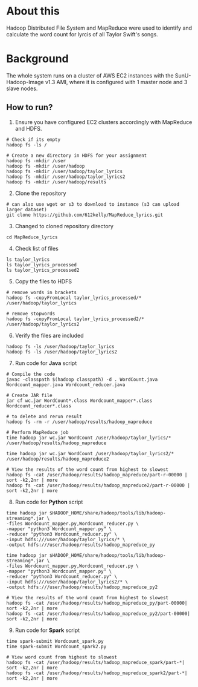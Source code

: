 # About this
Hadoop Distributed File System and MapReduce were used to identify and calculate the word count for lyrcis of all Taylor Swift's songs.

# Background
The whole system runs on a cluster of AWS EC2 instances with the SunU-Hadoop-Image v1.3 AMI, where it is configured with 1 master node and 3 slave nodes.

## How to run?
1. Ensure you have configured EC2 clusters accordingly with MapReduce and HDFS.
```
# Check if its empty
hadoop fs -ls /

# Create a new directory in HDFS for your assignment
hadoop fs -mkdir /user
hadoop fs -mkdir /user/hadoop
hadoop fs -mkdir /user/hadoop/taylor_lyrics
hadoop fs -mkdir /user/hadoop/taylor_lyrics2
hadoop fs -mkdir /user/hadoop/results
```

2. Clone the repository
```
# can also use wget or s3 to download to instance (s3 can upload larger dataset)
git clone https://github.com/612kelly/MapReduce_lyrics.git
```

3. Changed to cloned repository directory
```
cd MapReduce_lyrics
```

4. Check list of files
```
ls taylor_lyrics
ls taylor_lyrics_processed
ls taylor_lyrics_processed2
```

5. Copy the files to HDFS
```
# remove words in brackets
hadoop fs -copyFromLocal taylor_lyrics_processed/* /user/hadoop/taylor_lyrics

# remove stopwords
hadoop fs -copyFromLocal taylor_lyrics_processed2/* /user/hadoop/taylor_lyrics2
```

6. Verify the files are included
```
hadoop fs -ls /user/hadoop/taylor_lyrics
hadoop fs -ls /user/hadoop/taylor_lyrics2
```

7. Run code for **Java** script
```
# Compile the code
javac -classpath $(hadoop classpath) -d . WordCount.java Wordcount_mapper.java Wordcount_reducer.java

# Create JAR file
jar cf wc.jar WordCount*.class Wordcount_mapper*.class Wordcount_reducer*.class

# to delete and rerun result
hadoop fs -rm -r /user/hadoop/results/hadoop_mapreduce

# Perform MapReduce job
time hadoop jar wc.jar WordCount /user/hadoop/taylor_lyrics/* /user/hadoop/results/hadoop_mapreduce

time hadoop jar wc.jar WordCount /user/hadoop/taylor_lyrics2/* /user/hadoop/results/hadoop_mapreduce2

# View the results of the word count from highest to slowest
hadoop fs -cat /user/hadoop/results/hadoop_mapreduce/part-r-00000 | sort -k2,2nr | more
hadoop fs -cat /user/hadoop/results/hadoop_mapreduce2/part-r-00000 | sort -k2,2nr | more
```

8. Run code for **Python** script
```
time hadoop jar $HADOOP_HOME/share/hadoop/tools/lib/hadoop-streaming*.jar \
-files Wordcount_mapper.py,Wordcount_reducer.py \
-mapper "python3 Wordcount_mapper.py" \
-reducer "python3 Wordcount_reducer.py" \
-input hdfs:///user/hadoop/taylor_lyrics/* \
-output hdfs:///user/hadoop/results/hadoop_mapreduce_py

time hadoop jar $HADOOP_HOME/share/hadoop/tools/lib/hadoop-streaming*.jar \
-files Wordcount_mapper.py,Wordcount_reducer.py \
-mapper "python3 Wordcount_mapper.py" \
-reducer "python3 Wordcount_reducer.py" \
-input hdfs:///user/hadoop/taylor_lyrics2/* \
-output hdfs:///user/hadoop/results/hadoop_mapreduce_py2

# View the results of the word count from highest to slowest
hadoop fs -cat /user/hadoop/results/hadoop_mapreduce_py/part-00000| sort -k2,2nr | more
hadoop fs -cat /user/hadoop/results/hadoop_mapreduce_py2/part-00000| sort -k2,2nr | more
```

9. Run code for **Spark** script
```
time spark-submit Wordcount_spark.py
time spark-submit Wordcount_spark2.py

# View word count from highest to slowest
hadoop fs -cat /user/hadoop/results/hadoop_mapreduce_spark/part-*| sort -k2,2nr | more
hadoop fs -cat /user/hadoop/results/hadoop_mapreduce_spark2/part-*| sort -k2,2nr | more
```
